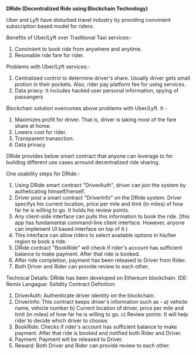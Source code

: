 **DRide (Decentralized Ride using Blockchain Technology)**

Uber and Lyft have disturbed travel industry by providing convinient subscription based model for riders. 

Benefits of Uber/Lyft over Traditional Taxi services:-
1. Convinient to book ride from anywhere and anytime.
2. Resonable ride fare for rider.

Problems with Uber/Lyft services:-
1. Centralized control to determine driver's share. Usually driver gets small protion in their pockets. Also, rider pay platform fee for using services.
2. Data priacy: It includes hacked user personal information, spying of passangers 

Blockchain solution overcomes above problems with Uber/Lyft. It - 
1. Maximizes profit for driver. That is, driver is taking most of the fare share at home.
2. Lowers cost for rider. 
3. Transparent tranasction. 
2. Data privacy

DRide provides below smart contract that anyone can leverage to for building different use cases arround decentralized ride sharing.

One usability steps for DRide:-
1. Using DRide smart contract "DriverAuth", driver can join the system by autheticating himself/herself.
2. Driver post a smart contract "DriverInfo" on the DRide system. Driver specifys his current location, price per mile and limit (in miles) of how far he is willing to go. It holds his review points.
3. Any client-side interface can pulls this information to book the ride. [this app has fundamental command-line client interface. However, anyone can implement UI based interface on top of it.)
4. This interface can allow riders to select available options in his/her region to book a ride.
5. DRide contract "BookRide" will check if rider's account has sufficient balance to make payment. After that ride is booked.
6. After ride completion, payment has been released to Driver from Rider. 
7. Both Driver and Rider can provide review to each other.

Technical Details:
DRide has been developed on Ethereum blockchain. 
IDE: Remix
Langague: Solidity
Contract Definition:
1) DriverAuth: Authenticate driver identity on the blockchain. 
2) DriverInfo: This contract keeps driver's information such as - 
a) vehicle name, vehicle number
b) Current location of driver, price per mile and limit (in miles) of how far he is willing to go.
c) Review points: It will help rider to decide which driver to choose.
3) BookRide: Checks if rider's account has sufficient balance to make payment. After that ride is booked and notified both Rider and Driver.
4) Payment: Payment will be released to Driver.
5) Reward: Both Driver and Rider can provide review to each other. 

